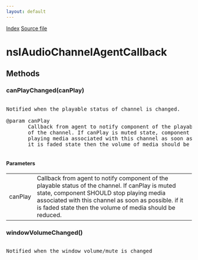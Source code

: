 ```yaml
---
layout: default
---
```

<div id='links'><a href="../index.html">Index</a>
<a href="http://dxr.mozilla.org/mozilla-central/source/dom/audiochannel/nsIAudioChannelAgent.idl">Source file</a>
</div>

# nsIAudioChannelAgentCallback #

## Methods ##

### canPlayChanged(canPlay) ###
<pre>  
Notified when the playable status of channel is changed.  
  
@param canPlay  
       Callback from agent to notify component of the playable status  
       of the channel. If canPlay is muted state, component SHOULD stop  
       playing media associated with this channel as soon as possible. if  
       it is faded state then the volume of media should be reduced.  
  
</pre>
#### Parameters ####

<table>

<tr>
<td>canPlay</td>
<td>       Callback from agent to notify component of the playable status  
       of the channel. If canPlay is muted state, component SHOULD stop  
       playing media associated with this channel as soon as possible. if  
       it is faded state then the volume of media should be reduced.  
</td>
</tr>

</table>

### windowVolumeChanged() ###
<pre>  
Notified when the window volume/mute is changed  
  
</pre>